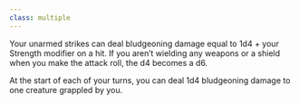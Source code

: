 ```yaml
---
class: multiple
---
```

Your unarmed strikes can deal bludgeoning damage equal to 1d4 + your Strength modifier on a hit. If you aren’t wielding any weapons or a shield when you make the attack roll, the d4 becomes a d6.

At the start of each of your turns, you can deal 1d4 bludgeoning damage to one creature grappled by you.